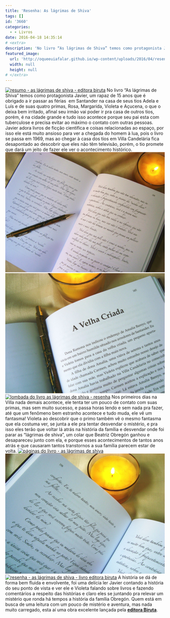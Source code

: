 ```yaml
---
title: 'Resenha: As lágrimas de Shiva'
tags: []
id: '3660'
categories:
  - - Livros
date: 2016-04-18 14:35:14
# <extra>
description: 'No livro “As lágrimas de Shiva” temos como protagonista Javier, um rapaz de 15 anos que é obrigado a ir passar as férias  em Santander na casa de seus tios Adela e Luís e de suas quatro primas, Rosa, Margarida, Violeta e Açucena, o que o deixa bem irritado, afinal seu irmão vai poder ir pra casa de outros tios, porém, é na cidade grande e tudo isso acontece porque seu pai esta com tuberculose e precisa evitar ao máximo o contato com outras pessoas. Javier adora livros de ficção cientifica e coisas relacionadas ao espaço, por isso ele está muito ansioso para ver a chegada do homem à lua, pois o livro se passa em 1969, mas ao chegar à casa dos tios em Villa Candelária fica desapontado ao descobrir que eles não têm televisão, porém, o tio promete &hellip;'
featured_image: 
  url: 'http://oqueeuiafalar.github.io/wp-content/uploads/2016/04/resenha-as-lágrimas-de-shiva-1024x768.jpg'
  width: null
  height: null
# </extra>
---
```


[![resumo - as lágrimas de shiva - editora biruta](/wp-content/uploads/2016/04/resenha-as-lágrimas-de-shiva-1024x768.jpg)](/wp-content/uploads/2016/04/resenha-as-lágrimas-de-shiva.jpg) No livro “As lágrimas de Shiva” temos como protagonista Javier, um rapaz de 15 anos que é obrigado a ir passar as férias  em Santander na casa de seus tios Adela e Luís e de suas quatro primas, Rosa, Margarida, Violeta e Açucena, o que o deixa bem irritado, afinal seu irmão vai poder ir pra casa de outros tios, porém, é na cidade grande e tudo isso acontece porque seu pai esta com tuberculose e precisa evitar ao máximo o contato com outras pessoas. Javier adora livros de ficção cientifica e coisas relacionadas ao espaço, por isso ele está muito ansioso para ver a chegada do homem à lua, pois o livro se passa em 1969, mas ao chegar à casa dos tios em Villa Candelária fica desapontado ao descobrir que eles não têm televisão, porém, o tio promete que dará um jeito de fazer ele ver o acontecimento histórico. [![as lágrimas de shiva - resumo](/wp-content/uploads/2016/04/páginas-do-livro-as-lágrimas-de-Shiva-1024x768.jpg)](/wp-content/uploads/2016/04/páginas-do-livro-as-lágrimas-de-Shiva.jpg) [![páginas do livro as lágrimas de shiva - editora biruta](/wp-content/uploads/2016/04/livro-as-lágrimas-de-shiva-páginas-1024x768.jpg)](/wp-content/uploads/2016/04/livro-as-lágrimas-de-shiva-páginas.jpg) [![lombada do livro as lágrimas de shiva - resenha ](/wp-content/uploads/2016/04/lombada-do-livro-As-lágrimas-de-Shiva-1024x768.jpg)](/wp-content/uploads/2016/04/lombada-do-livro-As-lágrimas-de-Shiva.jpg) Nos primeiros dias na Villa nada demais acontece, ele tenta ter um pouco de contato com suas primas, mas sem muito sucesso, e passa horas lendo e sem nada pra fazer, até que um fenômeno bem estranho acontece e tudo muda, ele vê um fantasma! Violeta ao descobrir que o primo também vê o mesmo fantasma que ela costuma ver, se junta a ele pra tentar desvendar o mistério, e pra isso eles terão que voltar lá atrás na história da família e desvendar onde foi parar as “lágrimas de shiva”, um colar que Beatriz Obregón ganhou e desapareceu junto com ela, e porque esses acontecimentos de tantos anos atrás e que causaram tantos transtornos a sua família parecem estar de volta. [![páginas do livro - as lágrimas de shiva ](/wp-content/uploads/2016/04/livo-as-lágrimas-de-shiva-1024x768.jpg)](/wp-content/uploads/2016/04/livo-as-lágrimas-de-shiva.jpg) [![resumo - as lágrimas de shiva ](/wp-content/uploads/2016/04/livro-e-vela-leitura-1024x768.jpg)](/wp-content/uploads/2016/04/livro-e-vela-leitura.jpg) [![resenha - as lágrimas de shiva - livro editora biruta](/wp-content/uploads/2016/04/resumo-as-lágrimas-de-shiva-1024x768.jpg)](/wp-content/uploads/2016/04/resumo-as-lágrimas-de-shiva.jpg) A história se dá de forma bem fluida e envolvente, foi uma delícia ler Javier contando a história do seu ponto de vista e ver ele e Violeta falando sobre livros e fazendo comentários a respeito das histórias e claro eles se juntando pra relevar um mistério que ronda há tempos a história da família Obregón. Quem está em busca de uma leitura com um pouco de mistério e aventura, mas nada muito carregado, esta aí uma obra excelente lançada pela **[editora Biruta](http://www.editorabiruta.com.br/)**.
